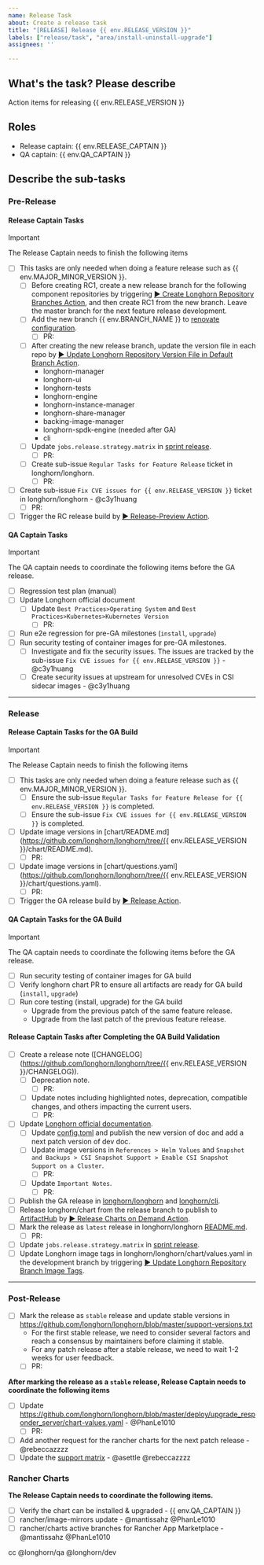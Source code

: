 ```yaml
---
name: Release Task
about: Create a release task
title: "[RELEASE] Release {{ env.RELEASE_VERSION }}"
labels: ["release/task", "area/install-uninstall-upgrade"]
assignees: ''

---
```


## What's the task? Please describe

Action items for releasing {{ env.RELEASE_VERSION }}

## Roles

- Release captain: {{ env.RELEASE_CAPTAIN }} <!--responsible for RD efforts of release development and coordinating with QA captain-->
- QA captain: {{ env.QA_CAPTAIN }} <!--responsible for coordinating QA efforts of release testing tasks-->

## Describe the sub-tasks

### Pre-Release

#### Release Captain Tasks

> [!IMPORTANT]
> The Release Captain needs to finish the following items

- [ ] This tasks are only needed when doing a feature release such as {{ env.MAJOR_MINOR_VERSION }}.
  - [ ] Before creating RC1, create a new release branch for the following component repositories by triggering [▶️ Create Longhorn Repository Branches Action](https://github.com/longhorn/release/actions/workflows/create-repo-branches.yml), and then create RC1 from the new branch. Leave the master branch for the next feature release development.
  - [ ] Add the new branch {{ env.BRANCH_NAME }} to [renovate configuration](https://github.com/longhorn/release/blob/main/renovate-default.json).
    - [ ] PR: <!--URL of the pull request-->
  - [ ] After creating the new release branch, update the version file in each repo by [▶️ Update Longhorn Repository Version File in Default Branch Action](https://github.com/longhorn/release/actions/workflows/update-repo-version-file.yml).
    - longhorn-manager
    - longhorn-ui
    - longhorn-tests
    - longhorn-engine
    - longhorn-instance-manager
    - longhorn-share-manager
    - backing-image-manager
    - longhorn-spdk-engine (needed after GA)
    - cli
  - [ ] Update `jobs.release.strategy.matrix` in [sprint release](https://github.com/longhorn/release/blob/main/.github/workflows/release-sprint.yml).
    - [ ] PR: <!--URL of the pull request-->
  - [ ] Create sub-issue `Regular Tasks for Feature Release` ticket in longhorn/longhorn.
    - [ ] PR: <!--URL of the pull request-->
- [ ] Create sub-issue `Fix CVE issues for {{ env.RELEASE_VERSION }}` ticket in longhorn/longhorn - @c3y1huang
  - [ ] PR: <!--URL of the pull request-->
- [ ] Trigger the RC release build by [▶️ Release-Preview Action](https://github.com/longhorn/release/actions/workflows/release-preview.yml).

#### QA Captain Tasks

> [!IMPORTANT]  
> The QA captain needs to coordinate the following items before the GA release.

- [ ] Regression test plan (manual)
- [ ] Update Longhorn official document
  - [ ] Update `Best Practices>Operating System` and `Best Practices>Kubernetes>Kubernetes Version`
    - [ ] PR: <!--URL of the pull request-->
- [ ] Run e2e regression for pre-GA milestones (`install`, `upgrade`)
- [ ] Run security testing of container images for pre-GA milestones.
  - [ ] Investigate and fix the security issues. The issues are tracked by the sub-issue `Fix CVE issues for {{ env.RELEASE_VERSION }}` - @c3y1huang
  - [ ] Create security issues at upstream for unresolved CVEs in CSI sidecar images - @c3y1huang

---

### Release

#### Release Captain Tasks for the GA Build

> [!IMPORTANT]
> The Release Captain needs to finish the following items

- [ ] This tasks are only needed when doing a feature release such as {{ env.MAJOR_MINOR_VERSION }}.
  - [ ] Ensure the sub-issue `Regular Tasks for Feature Release for {{ env.RELEASE_VERSION }}` is completed.
  - [ ] Ensure the sub-issue `Fix CVE issues for {{ env.RELEASE_VERSION }}` is completed.
- [ ] Update image versions in [chart/README.md](https://github.com/longhorn/longhorn/tree/{{ env.RELEASE_VERSION }}/chart/README.md).
  - [ ] PR: <!--URL of the pull request-->
- [ ] Update image versions in [chart/questions.yaml](https://github.com/longhorn/longhorn/tree/{{ env.RELEASE_VERSION }}/chart/questions.yaml).
  - [ ] PR: <!--URL of the pull request-->
- [ ] Trigger the GA release build by [▶️ Release Action](https://github.com/longhorn/release/actions/workflows/release.yml).

#### QA Captain Tasks for the GA Build

> [!IMPORTANT]  
> The QA captain needs to coordinate the following items before the GA release.

- [ ] Run security testing of container images for GA build
- [ ] Verify longhorn chart PR to ensure all artifacts are ready for GA build (`install`, `upgrade`)
- [ ] Run core testing (install, upgrade) for the GA build
  - Upgrade from the previous patch of the same feature release.
  - Upgrade from the last patch of the previous feature release.

#### Release Captain Tasks after Completing the GA Build Validation

- [ ] Create a release note ([CHANGELOG](https://github.com/longhorn/longhorn/tree/{{ env.RELEASE_VERSION }}/CHANGELOG)).
  - [ ] Deprecation note.
    - [ ] PR: <!--URL of the pull request-->
  - [ ] Update notes including highlighted notes, deprecation, compatible changes, and others impacting the current users.
    - [ ] PR: <!--URL of the pull request-->
- [ ] Update [Longhorn official documentation](https://github.com/longhorn/website).
  - [ ] Update [config.toml](https://github.com/longhorn/website/blob/master/config.toml) and publish the new version of doc and add a next patch version of dev doc.
  - [ ] Update image versions in `References > Helm Values` and `Snapshot and Backups > CSI Snapshot Support > Enable CSI Snapshot Support on a Cluster`.
    - [ ] PR: <!--URL of the pull request-->
  - [ ] Update `Important Notes`.
    - [ ] PR: <!--URL of the pull request-->
- [ ] Publish the GA release in [longhorn/longhorn](https://github.com/longhorn/longhorn) and [longhorn/cli](https://github.com/longhorn/cli).
- [ ] Release longhorn/chart from the release branch to publish to [ArtifactHub](https://artifacthub.io/packages/helm/longhorn/longhorn) by [▶️ Release Charts on Demand Action](https://github.com/longhorn/charts/actions/workflows/release-ondemand.yml).
  <!-- Set "Use workflow from" to "master" and "Release branch" to "v<x.y>.x" -->
- [ ] Mark the release as `latest` release in longhorn/longhorn [README.md](https://github.com/longhorn/longhorn).
  - [ ] PR: <!--URL of the pull request-->
- [ ] Update `jobs.release.strategy.matrix` in [sprint release](https://github.com/longhorn/release/blob/main/.github/workflows/release-sprint.yml).
- [ ] Update Longhorn image tags in longhorn/longhorn/chart/values.yaml in the development branch by triggering [▶️ Update Longhorn Repository Branch Image Tags](https://github.com/longhorn/longhorn/actions/workflows/update-branch-image-tags.yaml).

---

### Post-Release

- [ ] Mark the release as `stable` release and update stable versions in https://github.com/longhorn/longhorn/blob/master/support-versions.txt
  - For the first stable release, we need to consider several factors and reach a consensus by maintainers before claiming it stable.
  - For any patch release after a stable release, we need to wait 1-2 weeks for user feedback.
  - [ ] PR: <!--URL of the pull request-->

**After marking the release as a `stable` release, Release Captain needs to coordinate the following items**

- [ ] Update https://github.com/longhorn/longhorn/blob/master/deploy/upgrade_responder_server/chart-values.yaml - @PhanLe1010
  - [ ] PR: <!--URL of the pull request-->
- [ ] Add another request for the rancher charts for the next patch release - @rebeccazzzz  
- [ ] Update the [support matrix](https://www.suse.com/suse-longhorn/support-matrix/all-supported-versions/) - @asettle @rebeccazzzz

### Rancher Charts

**The Release Captain needs to coordinate the following items.**

- [ ] Verify the chart can be installed & upgraded - {{ env.QA_CAPTAIN }}
- [ ] rancher/image-mirrors update - @mantissahz @PhanLe1010
- [ ] rancher/charts active branches for Rancher App Marketplace - @mantissahz @PhanLe1010

cc @longhorn/qa @longhorn/dev
